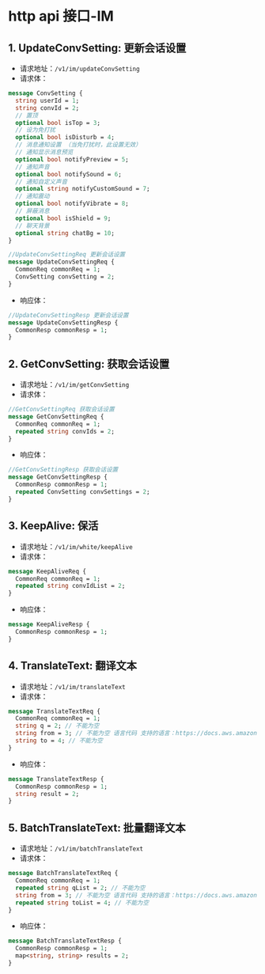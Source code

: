 # http api 接口-IM

## 1. UpdateConvSetting: 更新会话设置

- 请求地址：`/v1/im/updateConvSetting`
- 请求体：

```protobuf
message ConvSetting {
  string userId = 1;
  string convId = 2;
  // 置顶
  optional bool isTop = 3;
  // 设为免打扰
  optional bool isDisturb = 4;
  // 消息通知设置 （当免打扰时，此设置无效）
  // 通知显示消息预览
  optional bool notifyPreview = 5;
  // 通知声音
  optional bool notifySound = 6;
  // 通知自定义声音
  optional string notifyCustomSound = 7;
  // 通知震动
  optional bool notifyVibrate = 8;
  // 屏蔽消息
  optional bool isShield = 9;
  // 聊天背景
  optional string chatBg = 10;
}

//UpdateConvSettingReq 更新会话设置
message UpdateConvSettingReq {
  CommonReq commonReq = 1;
  ConvSetting convSetting = 2;
}
```

- 响应体：

```protobuf
//UpdateConvSettingResp 更新会话设置
message UpdateConvSettingResp {
  CommonResp commonResp = 1;
}
```

## 2. GetConvSetting: 获取会话设置

- 请求地址：`/v1/im/getConvSetting`
- 请求体：

```protobuf
//GetConvSettingReq 获取会话设置
message GetConvSettingReq {
  CommonReq commonReq = 1;
  repeated string convIds = 2;
}
```

- 响应体：

```protobuf
//GetConvSettingResp 获取会话设置
message GetConvSettingResp {
  CommonResp commonResp = 1;
  repeated ConvSetting convSettings = 2;
}
```

## 3. KeepAlive: 保活

- 请求地址：`/v1/im/white/keepAlive`
- 请求体：

```protobuf
message KeepAliveReq {
  CommonReq commonReq = 1;
  repeated string convIdList = 2;
}
```

- 响应体：

```protobuf
message KeepAliveResp {
  CommonResp commonResp = 1;
}
```

## 4. TranslateText: 翻译文本

- 请求地址：`/v1/im/translateText`
- 请求体：

```protobuf
message TranslateTextReq {
  CommonReq commonReq = 1;
  string q = 2; // 不能为空
  string from = 3; // 不能为空 语言代码 支持的语言：https://docs.aws.amazon.com/translate/latest/dg/what-is-languages.html
  string to = 4; // 不能为空
}
```

- 响应体：

```protobuf
message TranslateTextResp {
  CommonResp commonResp = 1;
  string result = 2;
}
```

## 5. BatchTranslateText: 批量翻译文本

- 请求地址：`/v1/im/batchTranslateText`
- 请求体：

```protobuf
message BatchTranslateTextReq {
  CommonReq commonReq = 1;
  repeated string qList = 2; // 不能为空
  string from = 3; // 不能为空 语言代码 支持的语言：https://docs.aws.amazon.com/translate/latest/dg/what-is-languages.html
  repeated string toList = 4; // 不能为空
}
```

- 响应体：

```protobuf
message BatchTranslateTextResp {
  CommonResp commonResp = 1;
  map<string, string> results = 2;
}
```